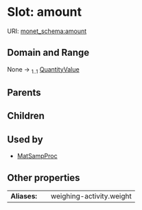 
# Slot: amount




URI: [monet_schema:amount](http://example.com/monet_schema/amount)


## Domain and Range

None &#8594;  <sub>1..1</sub> [QuantityValue](QuantityValue.md)

## Parents


## Children


## Used by

 * [MatSampProc](MatSampProc.md)

## Other properties

|  |  |  |
| --- | --- | --- |
| **Aliases:** | | weighing-activity.weight |

